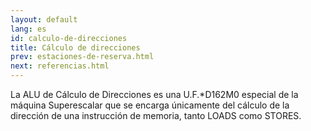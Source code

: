 ```yaml
---
layout: default
lang: es
id: calculo-de-direcciones
title: Cálculo de direcciones
prev: estaciones-de-reserva.html
next: referencias.html
---
```


La ALU de Cálculo de Direcciones es una U.F.*D162M0 especial de la máquina Superescalar que se encarga únicamente del cálculo de la dirección de una instrucción de memoria, tanto LOADS como STORES.

